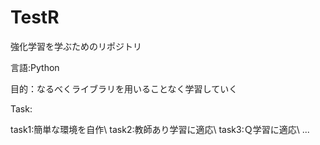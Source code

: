 # TestR

強化学習を学ぶためのリポジトリ

言語:Python

目的：なるべくライブラリを用いることなく学習していく

Task:

task1:簡単な環境を自作\\
task2:教師あり学習に適応\\
task3:Ｑ学習に適応\\
...